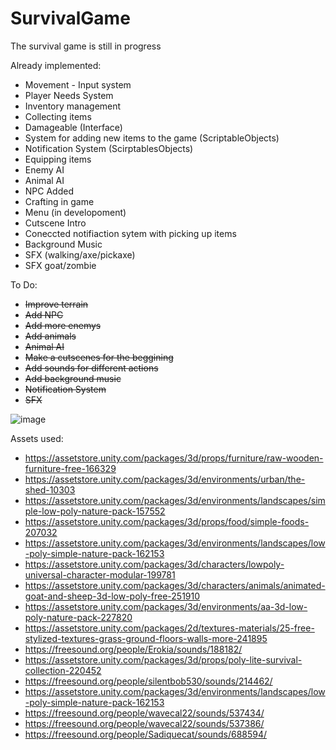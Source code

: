 # SurvivalGame

The survival game is still in progress

Already implemented:
- Movement - Input system
- Player Needs System
- Inventory management
- Collecting items
- Damageable (Interface)
- System for adding new items to the game (ScriptableObjects)
- Notification System (ScirptablesObjects)
- Equipping items
- Enemy AI
- Animal AI
- NPC Added
- Crafting in game
- Menu (in developoment)
- Cutscene Intro
- Coneccted notifiaction sytem with picking up items
- Background Music
- SFX (walking/axe/pickaxe)
- SFX goat/zombie

  
To Do:
  - ~~Improve terrain~~
  - ~~Add NPC~~
  - ~~Add more enemys~~
  - ~~Add animals~~
  - ~~Animal AI~~
  - ~~Make a cutscenes for the beggining~~
  - ~~Add sounds for different actions~~
  - ~~Add background music~~
  - ~~Notification System~~
  - ~~SFX~~

![image](https://github.com/user-attachments/assets/81d27380-6995-49bb-aeb2-61659c64866f)

Assets used:
- https://assetstore.unity.com/packages/3d/props/furniture/raw-wooden-furniture-free-166329
- https://assetstore.unity.com/packages/3d/environments/urban/the-shed-10303
- https://assetstore.unity.com/packages/3d/environments/landscapes/simple-low-poly-nature-pack-157552
- https://assetstore.unity.com/packages/3d/props/food/simple-foods-207032
- https://assetstore.unity.com/packages/3d/environments/landscapes/low-poly-simple-nature-pack-162153
- https://assetstore.unity.com/packages/3d/characters/lowpoly-universal-character-modular-199781
- https://assetstore.unity.com/packages/3d/characters/animals/animated-goat-and-sheep-3d-low-poly-free-251910
- https://assetstore.unity.com/packages/3d/environments/aa-3d-low-poly-nature-pack-227820
- https://assetstore.unity.com/packages/2d/textures-materials/25-free-stylized-textures-grass-ground-floors-walls-more-241895
- https://freesound.org/people/Erokia/sounds/188182/
- https://assetstore.unity.com/packages/3d/props/poly-lite-survival-collection-220452
- https://freesound.org/people/silentbob530/sounds/214462/
- https://assetstore.unity.com/packages/3d/environments/landscapes/low-poly-simple-nature-pack-162153
- https://freesound.org/people/wavecal22/sounds/537434/
- https://freesound.org/people/wavecal22/sounds/537386/
- https://freesound.org/people/Sadiquecat/sounds/688594/

